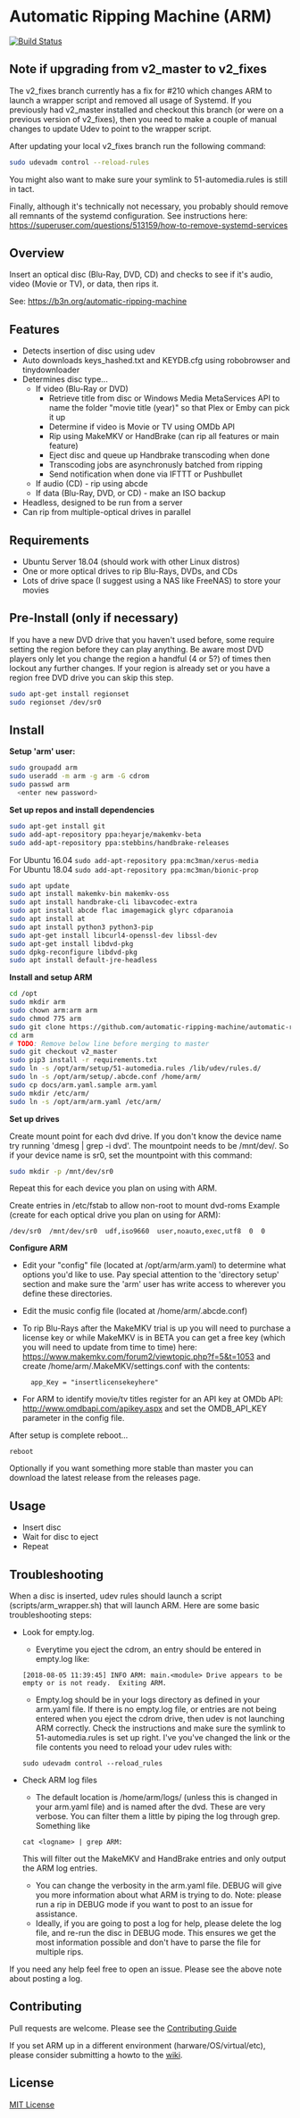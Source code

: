 # Automatic Ripping Machine (ARM)

[![Build Status](https://travis-ci.org/automatic-ripping-machine/automatic-ripping-machine.svg?branch=v2_master)](https://travis-ci.org/automatic-ripping-machine/automatic-ripping-machine)

## Note if upgrading from v2_master to v2_fixes

The v2_fixes branch currently has a fix for #210 which changes ARM to launch a wrapper script and removed all usage of Systemd.  If you previously had
v2_master installed and checkout this branch (or were on a previous version of v2_fixes), then you need to make a couple of manual changes to update Udev
to point to the wrapper script.

After updating your local v2_fixes branch run the following command:
```bash
sudo udevadm control --reload-rules
```
You might also want to make sure your symlink to 51-automedia.rules is still in tact.

Finally, although it's technically not necessary, you probably should remove all remnants of the systemd configuration.  See instructions here:
https://superuser.com/questions/513159/how-to-remove-systemd-services


## Overview

Insert an optical disc (Blu-Ray, DVD, CD) and checks to see if it's audio, video (Movie or TV), or data, then rips it.

See: https://b3n.org/automatic-ripping-machine


## Features

- Detects insertion of disc using udev
- Auto downloads keys_hashed.txt and KEYDB.cfg using robobrowser and tinydownloader
- Determines disc type...
  - If video (Blu-Ray or DVD)
    - Retrieve title from disc or Windows Media MetaServices API to name the folder "movie title (year)" so that Plex or Emby can pick it up
    - Determine if video is Movie or TV using OMDb API
    - Rip using MakeMKV or HandBrake (can rip all features or main feature)
    - Eject disc and queue up Handbrake transcoding when done
    - Transcoding jobs are asynchronusly batched from ripping
    - Send notification when done via IFTTT or Pushbullet
  - If audio (CD) - rip using abcde
  - If data (Blu-Ray, DVD, or CD) - make an ISO backup
- Headless, designed to be run from a server
- Can rip from multiple-optical drives in parallel


## Requirements

- Ubuntu Server 18.04 (should work with other Linux distros)
- One or more optical drives to rip Blu-Rays, DVDs, and CDs
- Lots of drive space (I suggest using a NAS like FreeNAS) to store your movies

## Pre-Install (only if necessary)

If you have a new DVD drive that you haven't used before, some require setting the region before they can play anything.  Be aware most DVD players only let you change the region a handful (4 or 5?) of times then lockout any further changes.  If your region is already set or you have a region free DVD drive you can skip this step.

```bash
sudo apt-get install regionset
sudo regionset /dev/sr0
```

## Install

**Setup 'arm' user:**

```bash
sudo groupadd arm
sudo useradd -m arm -g arm -G cdrom
sudo passwd arm 
  <enter new password>
```

**Set up repos and install dependencies**

```bash
sudo apt-get install git
sudo add-apt-repository ppa:heyarje/makemkv-beta
sudo add-apt-repository ppa:stebbins/handbrake-releases
```
For Ubuntu 16.04 `sudo add-apt-repository ppa:mc3man/xerus-media`  
For Ubuntu 18.04 `sudo add-apt-repository ppa:mc3man/bionic-prop`  

```bash
sudo apt update
sudo apt install makemkv-bin makemkv-oss
sudo apt install handbrake-cli libavcodec-extra
sudo apt install abcde flac imagemagick glyrc cdparanoia
sudo apt install at
sudo apt install python3 python3-pip
sudo apt-get install libcurl4-openssl-dev libssl-dev
sudo apt-get install libdvd-pkg
sudo dpkg-reconfigure libdvd-pkg
sudo apt install default-jre-headless
```

**Install and setup ARM**

```bash
cd /opt
sudo mkdir arm
sudo chown arm:arm arm
sudo chmod 775 arm
sudo git clone https://github.com/automatic-ripping-machine/automatic-ripping-machine.git arm
cd arm
# TODO: Remove below line before merging to master
sudo git checkout v2_master
sudo pip3 install -r requirements.txt 
sudo ln -s /opt/arm/setup/51-automedia.rules /lib/udev/rules.d/
sudo ln -s /opt/arm/setup/.abcde.conf /home/arm/
sudo cp docs/arm.yaml.sample arm.yaml
sudo mkdir /etc/arm/
sudo ln -s /opt/arm/arm.yaml /etc/arm/
```

**Set up drives**

  Create mount point for each dvd drive.
  If you don't know the device name try running 'dmesg | grep -i dvd'.  The mountpoint needs to be /mnt/dev/<device name>.
  So if your device name is sr0, set the mountpoint with this command:
  ```bash
  sudo mkdir -p /mnt/dev/sr0
  ```
  Repeat this for each device you plan on using with ARM.

  Create entries in /etc/fstab to allow non-root to mount dvd-roms
  Example (create for each optical drive you plan on using for ARM):
  ```
  /dev/sr0  /mnt/dev/sr0  udf,iso9660  user,noauto,exec,utf8  0  0
  ```

**Configure ARM**

- Edit your "config" file (located at /opt/arm/arm.yaml) to determine what options you'd like to use.  Pay special attention to the 'directory setup' section and make sure the 'arm' user has write access to wherever you define these directories.

- Edit the music config file (located at /home/arm/.abcde.conf)

- To rip Blu-Rays after the MakeMKV trial is up you will need to purchase a license key or while MakeMKV is in BETA you can get a free key (which you will need to update from time to time) here:  https://www.makemkv.com/forum2/viewtopic.php?f=5&t=1053 and create /home/arm/.MakeMKV/settings.conf with the contents:

        app_Key = "insertlicensekeyhere"

- For ARM to identify movie/tv titles register for an API key at OMDb API: http://www.omdbapi.com/apikey.aspx and set the OMDB_API_KEY parameter in the config file.

After setup is complete reboot...
    
    reboot

Optionally if you want something more stable than master you can download the latest release from the releases page.

## Usage

- Insert disc
- Wait for disc to eject
- Repeat

## Troubleshooting

When a disc is inserted, udev rules should launch a script (scripts/arm_wrapper.sh) that will launch ARM.  Here are some basic troubleshooting steps:
- Look for empty.log.  
  - Everytime you eject the cdrom, an entry should be entered in empty.log like:
  ```
  [2018-08-05 11:39:45] INFO ARM: main.<module> Drive appears to be empty or is not ready.  Exiting ARM.
  ```
  - Empty.log should be in your logs directory as defined in your arm.yaml file.  If there is no empty.log file, or entries are not being entered when you eject the cdrom drive, then udev is not launching ARM correctly.  Check the instructions and make sure the symlink to 51-automedia.rules is set up right.  I've you've changed the link or the file contents you need to reload your udev rules with:
  ```
  sudo udevadm control --reload_rules 
  ```

- Check ARM log files 
  - The default location is /home/arm/logs/ (unless this is changed in your arm.yaml file) and is named after the dvd. These are very verbose.  You can filter them a little by piping the log through grep.  Something like 
  ```
  cat <logname> | grep ARM:
  ```  
    This will filter out the MakeMKV and HandBrake entries and only output the ARM log entries.
  - You can change the verbosity in the arm.yaml file.  DEBUG will give you more information about what ARM is trying to do.  Note: please run a rip in DEBUG mode if you want to post to an issue for assistance.  
  - Ideally, if you are going to post a log for help, please delete the log file, and re-run the disc in DEBUG mode.  This ensures we get the most information possible and don't have to parse the file for multiple rips.

If you need any help feel free to open an issue.  Please see the above note about posting a log.

## Contributing

Pull requests are welcome.  Please see the [Contributing Guide](./CONTRIBUTING.md)

If you set ARM up in a different environment (harware/OS/virtual/etc), please consider submitting a howto to the [wiki](https://github.com/automatic-ripping-machine/automatic-ripping-machine/wiki).

## License

[MIT License](LICENSE)

